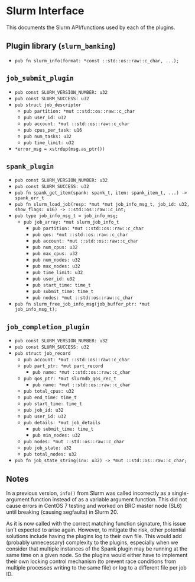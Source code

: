 # Slurm Interface
This documents the Slurm API/functions used by each of the plugins.

## Plugin library (`slurm_banking`)
- `pub fn slurm_info(format: *const ::std::os::raw::c_char, ...);`

## `job_submit_plugin`
- `pub const SLURM_VERSION_NUMBER: u32`
- `pub const SLURM_SUCCESS: u32`
- `pub struct job_descriptor`
  - `pub partition: *mut ::std::os::raw::c_char`
  - `pub user_id: u32`
  - `pub account: *mut ::std::os::raw::c_char`
  - `pub cpus_per_task: u16`
  - `pub num_tasks: u32`
  - `pub time_limit: u32`
- `*error_msg = xstrdup(msg.as_ptr())`

## `spank_plugin`
- `pub const SLURM_VERSION_NUMBER: u32`
- `pub const SLURM_SUCCESS: u32`
- `pub fn spank_get_item(spank: spank_t, item: spank_item_t, ...) -> spank_err_t`
- `pub fn slurm_load_job(resp: *mut *mut job_info_msg_t, job_id: u32, show_flags: u16) -> ::std::os::raw::c_int;`
- `pub type job_info_msg_t = job_info_msg;`
  - `pub job_array: *mut slurm_job_info_t`
    - `pub partition: *mut ::std::os::raw::c_char`
    - `pub qos: *mut ::std::os::raw::c_char`
    - `pub account: *mut ::std::os::raw::c_char`
    - `pub num_cpus: u32`
    - `pub max_cpus: u32`
    - `pub num_nodes: u32`
    - `pub max_nodes: u32`
    - `pub time_limit: u32`
    - `pub user_id: u32`
    - `pub start_time: time_t`
    - `pub submit_time: time_t`
    - `pub nodes: *mut ::std::os::raw::c_char`
- `pub fn slurm_free_job_info_msg(job_buffer_ptr: *mut job_info_msg_t);`

## `job_completion_plugin`
- `pub const SLURM_VERSION_NUMBER: u32`
- `pub const SLURM_SUCCESS: u32`
- `pub struct job_record`
  - `pub account: *mut ::std::os::raw::c_char`
  - `pub part_ptr: *mut part_record`
    - `pub name: *mut ::std::os::raw::c_char`
  - `pub qos_ptr: *mut slurmdb_qos_rec_t`
    - `pub name: *mut ::std::os::raw::c_char`
  - `pub total_cpus: u32`
  - `pub end_time: time_t`
  - `pub start_time: time_t`
  - `pub job_id: u32`
  - `pub user_id: u32`
  - `pub details: *mut job_details`
    - `pub submit_time: time_t`
    - `pub min_nodes: u32`
  - `pub nodes: *mut ::std::os::raw::c_char`
  - `pub job_state: u32`
  - `pub total_nodes: u32`
- `pub fn job_state_string(inx: u32) -> *mut ::std::os::raw::c_char;`

## Notes
In a previous version, `info()` from Slurm was called incorrectly as a single-argument function instead of as a variable argument function. This did not cause errors in CentOS 7 testing and worked on BRC master node (SL6) until breaking (causing segfaults) in Slurm 20.

As it is now called with the correct matching function signature, this issue isn't expected to arise again. However, to mitigate the risk, other potential solutions include having the plugins log to their own file. This would add (probably unnecessary) complexity to the plugins, especially when we consider that multiple instances of the Spank plugin may be running at the same time on a given node. So the plugins would either have to implement their own locking control mechanism (to prevent race conditions from multiple processes writing to the same file) or log to a different file per job ID.
